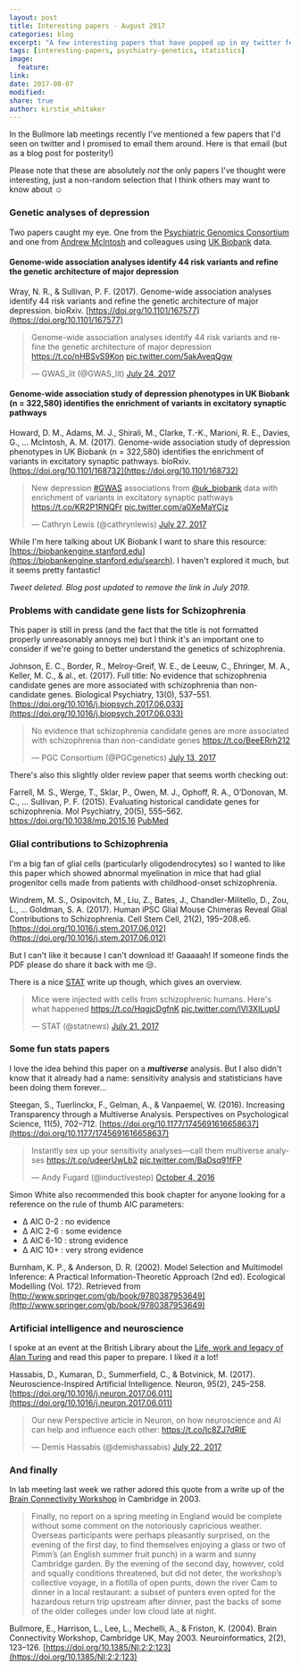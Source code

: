 ```yaml
---
layout: post
title: Interesting papers - August 2017
categories: blog
excerpt: "A few interesting papers that have popped up in my twitter feed recently"
tags: [interesting-papers, psychiatry-genetics, statistics]
image:
  feature:
link:
date: 2017-08-07
modified:
share: true
author: kirstie_whitaker
---
```


In the Bullmore lab meetings recently I've mentioned a few papers that I'd seen on twitter and I promised to email them around. Here is that email (but as a blog post for posterity!)

Please note that these are absolutely *not* the only papers I've thought were interesting, just a non-random selection that I think others may want to know about ☺️

### Genetic analyses of depression

Two papers caught my eye. One from the [Psychiatric Genomics Consortium](https://www.med.unc.edu/pgc) and one from [Andrew McIntosh](https://twitter.com/mcintosh2001) and colleagues using [UK Biobank](http://www.ukbiobank.ac.uk/) data.

#### Genome-wide association analyses identify 44 risk variants and refine the genetic architecture of major depression

Wray, N. R., & Sullivan, P. F. (2017). Genome-wide association analyses identify 44 risk variants and refine the genetic architecture of major depression. bioRxiv. [https://doi.org/10.1101/167577](https://doi.org/10.1101/167577)

<blockquote class="twitter-tweet" data-lang="en"><p lang="en" dir="ltr">Genome-wide association analyses identify 44 risk variants and refine the genetic architecture of major depression <a href="https://t.co/nHBSvS9Kon">https://t.co/nHBSvS9Kon</a> <a href="https://t.co/5akAveqQgw">pic.twitter.com/5akAveqQgw</a></p>&mdash; GWAS_lit (@GWAS_lit) <a href="https://twitter.com/GWAS_lit/status/889472735486894081">July 24, 2017</a></blockquote>
<script async src="//platform.twitter.com/widgets.js" charset="utf-8"></script>

#### Genome-wide association study of depression phenotypes in UK Biobank (n = 322,580) identifies the enrichment of variants in excitatory synaptic pathways

Howard, D. M., Adams, M. J., Shirali, M., Clarke, T.-K., Marioni, R. E., Davies, G., … McIntosh, A. M. (2017). Genome-wide association study of depression phenotypes in UK Biobank (n = 322,580) identifies the enrichment of variants in excitatory synaptic pathways. bioRxiv. [https://doi.org/10.1101/168732](https://doi.org/10.1101/168732)

<blockquote class="twitter-tweet" data-lang="en"><p lang="en" dir="ltr">New depression <a href="https://twitter.com/hashtag/GWAS?src=hash">#GWAS</a> associations from <a href="https://twitter.com/uk_biobank">@uk_biobank</a> data with enrichment of variants in excitatory synaptic pathways <a href="https://t.co/KR2P1RNQFr">https://t.co/KR2P1RNQFr</a> <a href="https://t.co/a0XeMaYCjz">pic.twitter.com/a0XeMaYCjz</a></p>&mdash; Cathryn Lewis (@cathrynlewis) <a href="https://twitter.com/cathrynlewis/status/890492323574034432">July 27, 2017</a></blockquote>
<script async src="//platform.twitter.com/widgets.js" charset="utf-8"></script>

While I'm here talking about UK Biobank I want to share this resource: [https://biobankengine.stanford.edu](https://biobankengine.stanford.edu/search). I haven't explored it much, but it seems pretty fantastic!

*Tweet deleted.*
*Blog post updated to remove the link in July 2019.*

### Problems with candidate gene lists for Schizophrenia

This paper is still in press (and the fact that the title is not formatted properly unreasonably annoys me) but I think it's an important one to consider if we're going to better understand the genetics of schizophrenia.

Johnson, E. C., Border, R., Melroy-Greif, W. E., de Leeuw, C., Ehringer, M. A., Keller, M. C., & al., et. (2017). Full title: No evidence that schizophrenia candidate genes are more associated with schizophrenia than non-candidate genes. Biological Psychiatry, 13(0), 537–551. [https://doi.org/10.1016/j.biopsych.2017.06.033](https://doi.org/10.1016/j.biopsych.2017.06.033)

<blockquote class="twitter-tweet" data-lang="en"><p lang="en" dir="ltr">No evidence that schizophrenia candidate genes are more associated with schizophrenia than non-candidate genes <a href="https://t.co/BeeERrh212">https://t.co/BeeERrh212</a></p>&mdash; PGC Consortium (@PGCgenetics) <a href="https://twitter.com/PGCgenetics/status/885438653987782656">July 13, 2017</a></blockquote>
<script async src="//platform.twitter.com/widgets.js" charset="utf-8"></script>

There's also this slightly older review paper that seems worth checking out:

Farrell, M. S., Werge, T., Sklar, P., Owen, M. J., Ophoff, R. A., O’Donovan, M. C., … Sullivan, P. F. (2015). Evaluating historical candidate genes for schizophrenia. Mol Psychiatry, 20(5), 555–562. https://doi.org/10.1038/mp.2015.16 [PubMed](https://www.ncbi.nlm.nih.gov/pubmed/25754081)

### Glial contributions to Schizophrenia

I'm a big fan of glial cells (particularly oligodendrocytes) so I wanted to like this paper which showed abnormal myelination in mice that had glial progenitor cells made from patients with childhood-onset schizophrenia.

Windrem, M. S., Osipovitch, M., Liu, Z., Bates, J., Chandler-Militello, D., Zou, L., … Goldman, S. A. (2017). Human iPSC Glial Mouse Chimeras Reveal Glial Contributions to Schizophrenia. Cell Stem Cell, 21(2), 195–208.e6. [https://doi.org/10.1016/j.stem.2017.06.012](https://doi.org/10.1016/j.stem.2017.06.012)

But I can't like it because I can't download it! Gaaaaah! If someone finds the PDF please do share it back with me 😒.

There is a nice [STAT](https://www.statnews.com/2017/07/20/schizophrenia-chimeras/) write up though, which gives an overview.

<blockquote class="twitter-tweet" data-lang="en"><p lang="en" dir="ltr">Mice were injected with cells from schizophrenic humans. Here&#39;s what happened <a href="https://t.co/HqgjcDgfnK">https://t.co/HqgjcDgfnK</a> <a href="https://t.co/lVl3XILupU">pic.twitter.com/lVl3XILupU</a></p>&mdash; STAT (@statnews) <a href="https://twitter.com/statnews/status/888247229747572739">July 21, 2017</a></blockquote>
<script async src="//platform.twitter.com/widgets.js" charset="utf-8"></script>

### Some fun stats papers

I love the idea behind this paper on a ***multiverse*** analysis. But I also didn't know that it already had a name: sensitivity analysis and statisticians have been doing them forever...

Steegan, S., Tuerlinckx, F., Gelman, A., & Vanpaemel, W. (2016). Increasing Transparency through a Multiverse Analysis. Perspectives on Psychological Science, 11(5), 702–712. [https://doi.org/10.1177/1745691616658637](https://doi.org/10.1177/1745691616658637)

<blockquote class="twitter-tweet" data-lang="en"><p lang="en" dir="ltr">Instantly sex up your sensitivity analyses—call them multiverse analyses <a href="https://t.co/udeerUwLb2">https://t.co/udeerUwLb2</a> <a href="https://t.co/BaDsq91fFP">pic.twitter.com/BaDsq91fFP</a></p>&mdash; Andy Fugard (@inductivestep) <a href="https://twitter.com/inductivestep/status/783190955360972800">October 4, 2016</a></blockquote>
<script async src="//platform.twitter.com/widgets.js" charset="utf-8"></script>

Simon White also recommended this book chapter for anyone looking for a reference on the rule of thumb AIC parameters:

* Δ AIC 0-2 : no evidence
* Δ AIC 2-6 : some evidence
* Δ AIC 6-10 : strong evidence
* Δ AIC 10+ : very strong evidence

Burnham, K. P., & Anderson, D. R. (2002). Model Selection and Multimodel Inference: A Practical Information-Theoretic Approach (2nd ed). Ecological Modelling (Vol. 172). Retrieved from [http://www.springer.com/gb/book/9780387953649](http://www.springer.com/gb/book/9780387953649)

### Artificial intelligence and neuroscience

I spoke at an event at the British Library about the [Life, work and legacy of Alan Turing](https://www.bl.uk/events/alan-turing-life-work-legacy) and read this paper to prepare. I liked it a lot!

Hassabis, D., Kumaran, D., Summerfield, C., & Botvinick, M. (2017). Neuroscience-Inspired Artificial Intelligence. Neuron, 95(2), 245–258. [https://doi.org/10.1016/j.neuron.2017.06.011](https://doi.org/10.1016/j.neuron.2017.06.011)

<blockquote class="twitter-tweet" data-lang="en"><p lang="en" dir="ltr">Our new Perspective article in Neuron, on how neuroscience and AI can help and influence each other: <a href="https://t.co/Ic8ZJ7dRlE">https://t.co/Ic8ZJ7dRlE</a></p>&mdash; Demis Hassabis (@demishassabis) <a href="https://twitter.com/demishassabis/status/888574077346230272">July 22, 2017</a></blockquote>
<script async src="//platform.twitter.com/widgets.js" charset="utf-8"></script>


### And finally

In lab meeting last week we rather adored this quote from a write up of the [Brain Connectivity Workshop](http://brain-connectivity-workshop.org/) in Cambridge in 2003.

> Finally, no report on a spring meeting in England would be complete without some comment on the notoriously capricious weather. Overseas participants were perhaps pleasantly surprised, on the evening of the first day, to find themselves enjoying a glass or two of Pimm’s (an English summer fruit punch) in a warm and sunny Cambridge garden. By the evening of the second day, however, cold and squally conditions threatened, but did not deter, the workshop’s collective voyage, in a flotilla of open punts, down the river Cam to dinner in a local restaurant: a subset of punters even opted for the hazardous return trip upstream after dinner, past the backs of some of the older colleges under low cloud late at night.

Bullmore, E., Harrison, L., Lee, L., Mechelli, A., & Friston, K. (2004). Brain Connectivity Workshop, Cambridge UK, May 2003. Neuroinformatics, 2(2), 123–126. [https://doi.org/10.1385/NI:2:2:123](https://doi.org/10.1385/NI:2:2:123)
